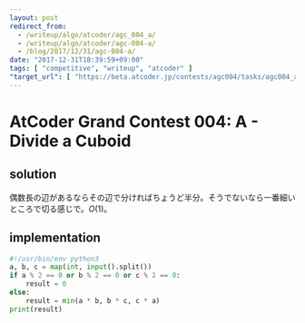 ```yaml
---
layout: post
redirect_from:
  - /writeup/algo/atcoder/agc_004_a/
  - /writeup/algo/atcoder/agc-004-a/
  - /blog/2017/12/31/agc-004-a/
date: "2017-12-31T18:39:59+09:00"
tags: [ "competitive", "writeup", "atcoder" ]
"target_url": [ "https://beta.atcoder.jp/contests/agc004/tasks/agc004_a" ]
---
```


# AtCoder Grand Contest 004: A - Divide a Cuboid

## solution

偶数長の辺があるならその辺で分ければちょうど半分。そうでないなら一番細いところで切る感じで。$O(1)$。

## implementation

``` python
#!/usr/bin/env python3
a, b, c = map(int, input().split())
if a % 2 == 0 or b % 2 == 0 or c % 2 == 0:
    result = 0
else:
    result = min(a * b, b * c, c * a)
print(result)
```
